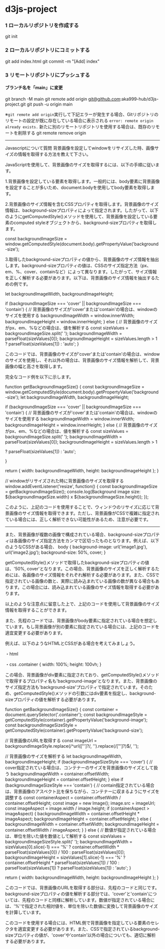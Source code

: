 # d3js-project


### 1 ローカルリポジトリを作成する
git init

### 2 ローカルリポジトリにコミットする
git add index.html
git commit -m "[Add] index"

### 3 リモートリポジトリにプッシュする
#### ブランチ名を「main」に変更
git branch -M main
git remote add origin git@github.com:aka999-hub/d3js-project.git
git push -u origin main

※`git remote add origin`実行して下記エラーが発生する場合、Gitリポジトリのリモートの設定が既に存在している場合に表示される
`error: remote origin already exists.`
新たに別のリモートリポジトリを使用する場合は、既存のリモートを削除する
git remote remove origin


----------------------------------
Javascriptについて質問
背景画像を設定してwindowをリサイズした時、画像サイズの情報を取得する方法を教えて下さい。


JavaScriptを使用して、背景画像のサイズを取得するには、以下の手順に従います。

1.背景画像を設定している要素を取得します。一般的には、body要素に背景画像を設定することが多いため、document.bodyを使用してbody要素を取得します。

2.背景画像のサイズ情報を含むCSSプロパティを取得します。背景画像のサイズ情報は、background-sizeプロパティによって指定されます。したがって、以下のようにgetComputedStyle()メソッドを使用して、背景画像を設定している要素のcomputed styleオブジェクトから、background-sizeプロパティを取得します。

const backgroundImageSize = window.getComputedStyle(document.body).getPropertyValue('background-size');


3.取得したbackground-sizeプロパティの値から、背景画像のサイズ情報を抽出します。background-sizeプロパティの値は、CSSのサイズ指定方法（px、em、%、cover、containなど）によって異なります。したがって、サイズ情報を正しく解析する必要があります。以下は、背景画像のサイズ情報を抽出するための例です。

let backgroundImageWidth, backgroundImageHeight;

if (backgroundImageSize === 'cover' || backgroundImageSize === 'contain') {
  // 背景画像のサイズが'cover'または'contain'の場合は、windowのサイズを使用する
  backgroundImageWidth = window.innerWidth;
  backgroundImageHeight = window.innerHeight;
} else {
  // 背景画像のサイズがpx、em、%などの場合は、値を解析する
  const sizeValues = backgroundImageSize.split(' ');
  backgroundImageWidth = parseFloat(sizeValues[0]);
  backgroundImageHeight = sizeValues.length > 1 ? parseFloat(sizeValues[1]) : 'auto';
}

このコードでは、背景画像のサイズが'cover'または'contain'の場合は、windowのサイズを使用し、それ以外の場合は、背景画像のサイズ情報を解析して、背景画像の幅と高さを取得します。

完全なコード例を以下に示します。

function getBackgroundImageSize() {
  const backgroundImageSize = window.getComputedStyle(document.body).getPropertyValue('background-size');
  let backgroundImageWidth, backgroundImageHeight;

  if (backgroundImageSize === 'cover' || backgroundImageSize === 'contain') {
    // 背景画像のサイズが'cover'または'contain'の場合は、windowのサイズを使用する
    backgroundImageWidth = window.innerWidth;
    backgroundImageHeight = window.innerHeight;
  } else {
    // 背景画像のサイズがpx、em、%などの場合は、値を解析する
    const sizeValues = backgroundImageSize.split(' ');
    backgroundImageWidth = parseFloat(sizeValues[0]);
    backgroundImageHeight = sizeValues.length > 1

 ? parseFloat(sizeValues[1])
  : 'auto';

}

return { width: backgroundImageWidth, height: backgroundImageHeight };
}

// windowがリサイズされた時に背景画像のサイズを取得する
window.addEventListener('resize', function() {
const backgroundImageSize = getBackgroundImageSize();
console.log(Background image size: ${backgroundImageSize.width} x ${backgroundImageSize.height});
});


このように、上記のコードを使用することで、ウィンドウのリサイズに応じて背景画像のサイズ情報を取得できます。ただし、背景画像がCSSで複雑に指定されている場合には、正しく解析できない可能性があるため、注意が必要です。


---------------------
また、背景画像が複数の画像で構成されている場合、background-sizeプロパティは各画像のサイズ指定方法をカンマで区切ったものとなります。例えば、以下のようなCSSがある場合、
body {
  background-image: url('image1.jpg'), url('image2.jpg');
  background-size: 50%, cover;
}

getComputedStyle()メソッドで取得したbackground-sizeプロパティの値は、'50%, cover'となります。この場合、背景画像のサイズを正しく解析するためには、各画像のサイズ情報をそれぞれ解析する必要があります。また、CSSで指定されている画像の数と、実際に読み込まれている画像の数が異なる場合もあります。この場合には、読み込まれている画像のサイズ情報を取得する必要があります。

以上のような注意点に留意した上で、上記のコードを使用して背景画像のサイズ情報を取得することができます。

また、先程のコードでは、背景画像がbody要素に指定されている場合を想定しています。もし背景画像が別の要素に指定されている場合には、上記のコードを適宜変更する必要があります。

例えば、以下のようなHTMLとCSSがある場合を考えてみましょう。

・html
<div class="container" style="background-image: url('image.jpg'); background-size: cover;"></div>

・css
.container {
  width: 100%;
  height: 100vh;
}

この場合、背景画像がdiv要素に指定されており、getComputedStyle()メソッドで取得するプロパティ名も'background-image'となります。また、背景画像のサイズ指定方法も'background-size'プロパティで指定されています。そのため、getComputedStyle()メソッドの引数にはdiv要素を指定し、background-sizeプロパティの値を解析する必要があります。

function getBackgroundImageSize() {
  const container = document.querySelector('.container');
  const backgroundImageStyle = getComputedStyle(container).getPropertyValue('background-image');
  const backgroundImageSizeStyle = getComputedStyle(container).getPropertyValue('background-size');

  // 背景画像のURLを取得する
  const imageUrl = backgroundImageStyle.replace(/^url\(["']?/, '').replace(/["']?\)$/, '');

  // 背景画像のサイズを解析する
  let backgroundImageWidth, backgroundImageHeight;
  if (backgroundImageSizeStyle === 'cover') {
    // cover指定されている場合は、コンテナーのサイズを背景画像のサイズとして扱う
    backgroundImageWidth = container.offsetWidth;
    backgroundImageHeight = container.offsetHeight;
  } else if (backgroundImageSizeStyle === 'contain') {
    // contain指定されている場合は、背景画像のアスペクト比を保ちながら、コンテナーに収まるようにサイズを調整する
    const containerAspect = container.offsetWidth / container.offsetHeight;
    const image = new Image();
    image.src = imageUrl;
    const imageAspect = image.width / image.height;
    if (containerAspect > imageAspect) {
      backgroundImageWidth = container.offsetHeight * imageAspect;
      backgroundImageHeight = container.offsetHeight;
    } else {
      backgroundImageWidth = container.offsetWidth;
      backgroundImageHeight = container.offsetWidth / imageAspect;
    }
  } else {
    // 数値が指定されている場合は、単位を除いた値を数値として解析する
    const sizeValues = backgroundImageSizeStyle.split(' ');
    backgroundImageWidth = sizeValues[0].slice(-1) === '%'
      ? container.offsetWidth * parseFloat(sizeValues[0]) / 100
      : parseFloat(sizeValues[0]);
    backgroundImageHeight = sizeValues[1].slice(-1) === '%'
      ? container.offsetHeight * parseFloat(sizeValues[1]) / 100
      : parseFloat(sizeValues[1])
      ? parseFloat(sizeValues[1])
      : 'auto';
  }

  return { width: backgroundImageWidth, height: backgroundImageHeight };
}

このコードでは、背景画像のURLを取得する部分は、先程のコードと同じです。background-sizeプロパティの値を解析する部分では、'cover'と'contain'については、先程のコードと同様に解析しています。数値が指定されている場合には、'%'で指定された相対値を、単位を除いた数値に変換して背景画像のサイズを計算しています。

このコードを使用する場合には、HTML側で背景画像を指定している要素のセレクタを適宜変更する必要があります。また、CSSで指定されているbackground-sizeプロパティの値が、'cover'や'contain'以外の場合についても、適切に解析する必要があります。






